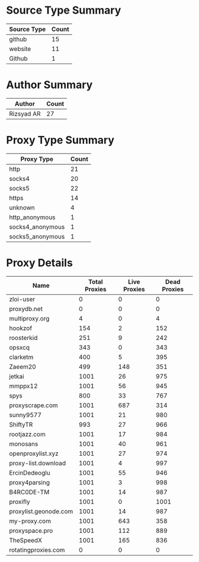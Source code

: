 # Source Type Summary

| Source Type | Count |
|-------------|-------|
| github | 15 |
| website | 11 |
| Github | 1 |


# Author Summary

| Author | Count |
|--------|-------|
| Rizsyad AR | 27 |


# Proxy Type Summary

| Proxy Type | Count |
|------------|-------|
| http | 21 |
| socks4 | 20 |
| socks5 | 22 |
| https | 14 |
| unknown | 4 |
| http_anonymous | 1 |
| socks4_anonymous | 1 |
| socks5_anonymous | 1 |


# Proxy Details

| Name | Total Proxies | Live Proxies | Dead Proxies |
|------|---------------|--------------|---------------|
| zloi-user | 0 | 0 | 0 |
| proxydb.net | 0 | 0 | 0 |
| multiproxy.org | 4 | 0 | 4 |
| hookzof | 154 | 2 | 152 |
| roosterkid | 251 | 9 | 242 |
| opsxcq | 343 | 0 | 343 |
| clarketm | 400 | 5 | 395 |
| Zaeem20 | 499 | 148 | 351 |
| jetkai | 1001 | 26 | 975 |
| mmppx12 | 1001 | 56 | 945 |
| spys | 800 | 33 | 767 |
| proxyscrape.com | 1001 | 687 | 314 |
| sunny9577 | 1001 | 21 | 980 |
| ShiftyTR | 993 | 27 | 966 |
| rootjazz.com | 1001 | 17 | 984 |
| monosans | 1001 | 40 | 961 |
| openproxylist.xyz | 1001 | 27 | 974 |
| proxy-list.download | 1001 | 4 | 997 |
| ErcinDedeoglu | 1001 | 55 | 946 |
| proxy4parsing | 1001 | 3 | 998 |
| B4RC0DE-TM | 1001 | 14 | 987 |
| proxifly | 1001 | 0 | 1001 |
| proxylist.geonode.com | 1001 | 14 | 987 |
| my-proxy.com | 1001 | 643 | 358 |
| proxyspace.pro | 1001 | 112 | 889 |
| TheSpeedX | 1001 | 165 | 836 |
| rotatingproxies.com | 0 | 0 | 0 |
